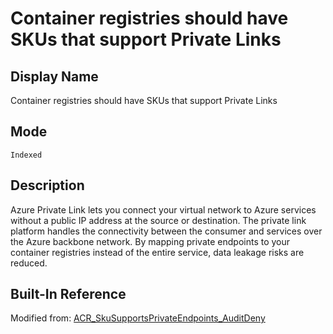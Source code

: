 # Container registries should have SKUs that support Private Links

## Display Name

Container registries should have SKUs that support Private Links
## Mode

`Indexed`

## Description

Azure Private Link lets you connect your virtual network to Azure services without a public IP address at the source or destination. The private link platform handles the connectivity between the consumer and services over the Azure backbone network. By mapping private endpoints to your container registries instead of the entire service, data leakage risks are reduced.

## Built-In Reference

Modified from: [ACR_SkuSupportsPrivateEndpoints_AuditDeny](https://github.com/Azure/azure-policy/blob/master/built-in-policies/policyDefinitions/Container%20Registry/ACR_SkuSupportsPrivateEndpoints_AuditDeny.json)